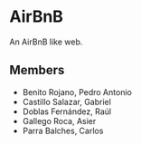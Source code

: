 # AirBnB

An AirBnB like web.

## Members

- Benito Rojano, Pedro Antonio
- Castillo Salazar, Gabriel
- Doblas Fernández, Raúl
- Gallego Roca, Asier
- Parra Balches, Carlos


